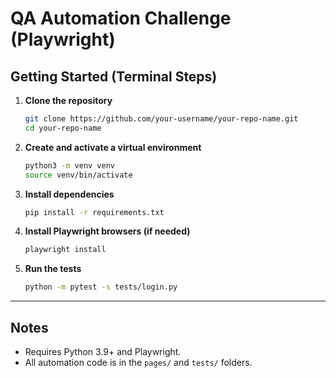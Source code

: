 # QA Automation Challenge (Playwright)

## Getting Started (Terminal Steps)

1. **Clone the repository**
   ```sh
   git clone https://github.com/your-username/your-repo-name.git
   cd your-repo-name
   ```

2. **Create and activate a virtual environment**
   ```sh
   python3 -m venv venv
   source venv/bin/activate
   ```

3. **Install dependencies**
   ```sh
   pip install -r requirements.txt
   ```

4. **Install Playwright browsers (if needed)**
   ```sh
   playwright install
   ```

5. **Run the tests**
   ```sh
   python -m pytest -s tests/login.py
   ```

---

## Notes
- Requires Python 3.9+ and Playwright.
- All automation code is in the `pages/` and `tests/` folders.
